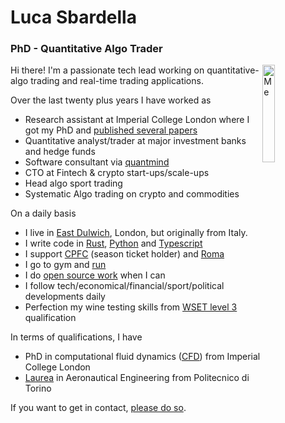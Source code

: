 # Luca Sbardella

### PhD - Quantitative Algo Trader

<a data-flickr-embed="true" href="https://www.flickr.com/photos/sbardella/54413648095/in/dateposted/" title="Me"><img src="https://live.staticflickr.com/65535/54413648095_d2fbc20bdb_w.jpg" width="20%" alt="Me" style="float: right;"/></a>

Hi there! I'm a passionate tech lead working on
quantitative-algo trading and real-time trading applications.

Over the last twenty plus years I have worked as

- Research assistant at Imperial College London where I got my PhD and [published several papers](https://scholar.google.com/citations?user=jV80M7QAAAAJ&hl=en)
- Quantitative analyst/trader at major investment banks and hedge funds
- Software consultant via [quantmind](https://quantmind.com)
- CTO at Fintech & crypto start-ups/scale-ups
- Head algo sport trading
- Systematic Algo trading on crypto and commodities

On a daily basis

- I live in [East Dulwich](https://maps.app.goo.gl/sBADnqtG3v1d63vz8), London, but originally from Italy.
- I write code in [Rust](https://www.rust-lang.org/), [Python](https://www.python.org/) and [Typescript](https://www.typescriptlang.org/)
- I support [CPFC](https://www.cpfc.co.uk/) (season ticket holder) and [Roma](https://www.asroma.com/en)
- I go to gym and [run](https://www.strava.com/athletes/lsbardel)
- I do [open source work](https://github.com/quantmind) when I can
- I follow tech/economical/financial/sport/political developments daily
- Perfection my wine testing skills from [WSET level 3](https://www.wsetglobal.com/qualifications/wset-level-3-award-in-wines/) qualification

In terms of qualifications, I have

- PhD in computational fluid dynamics ([CFD](http://en.wikipedia.org/wiki/Computational_fluid_dynamics)) from Imperial College London
- [Laurea](https://en.wikipedia.org/wiki/Laurea) in Aeronautical Engineering from Politecnico di Torino

If you want to get in contact, [please do so](/contact).

